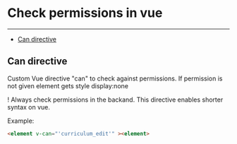 # Check permissions in vue

---

- [Can directive](#section-1)



<a name="section-1"></a>
## Can directive

Custom Vue directive "can" to check against permissions. If permission is not given element gets style display:none

! Always check permissions in the backand. 
This directive enables shorter syntax on vue.

Example:
```html
<element v-can="'curriculum_edit'" ><element>
```